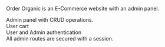 Order Organic is an E-Commerce website with an admin panel.

Admin panel with CRUD operations.<br/>
User cart<br/>
User and Admin authentication<br/>
All admin routes are secured with a session.

